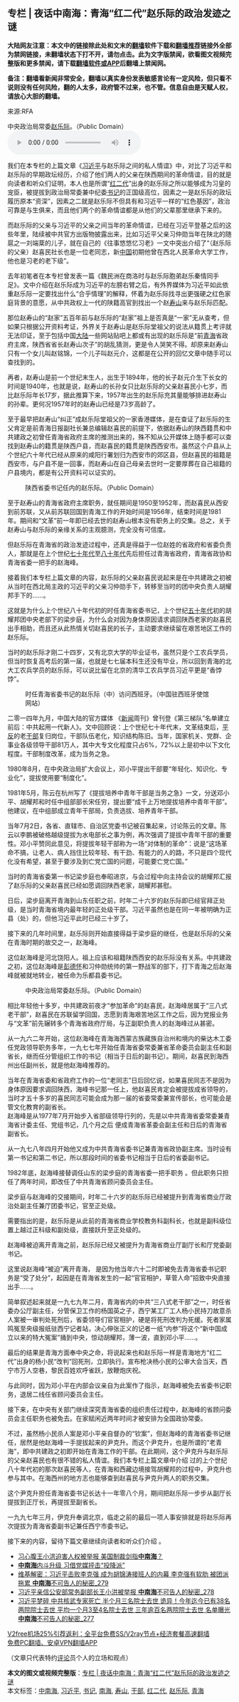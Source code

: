  <h2>专栏 | 夜话中南海：青海“红二代”赵乐际的政治发迹之谜</h2> <p class="notice"><b>大陆网友注意：本文中的链接除此处和文末的<a href="https://github.com/bannedbook/fanqiang" >翻墙</a>软件下载和<a href="https://github.com/killgcd/justmysocks/blob/master/README.md">翻墙推荐</a>链接外全部为禁网链接，未翻墙状态下打不开，请勿点击。此为文字版禁闻，欲看图文视频完整版和更多禁闻，请下载<a href="https://github.com/bannedbook/fanqiang">翻墙软件或APP</a>后翻墙上禁闻网。</p><p>备注：翻墙看新闻非常安全，翻墙以真实身份发表敏感言论有一定风险，但只看不说则没有任何风险，翻的人太多，政府管不过来，也不管。信息自由是天赋人权，请放心大胆的翻墙。</b></p>  <div class="entry"> <p>来源:RFA</p> <p>中央政治局常委<a href="https://www.bannedbook.org/bnews/tag/%e8%b5%b5%e4%b9%90%e9%99%85/" class="st_tag internal_tag" rel="tag" title="标签 赵乐际 下的日志">赵乐际</a>。（Public Domain）             <audio controls="controls" preload="metadata" src="https://www.rfa.org/mandarin/zhuanlan/yehuazhongnanhai/gx-12142020161021.html/@@stream" type="audio/mpeg"></audio></p> <p>我们在本专栏的上篇文章《<a href="https://www.bannedbook.org/bnews/tag/%e4%b9%a0%e8%bf%91%e5%b9%b3/" class="st_tag internal_tag" rel="tag" title="标签 习近平 下的日志">习近平</a>与赵乐际之间的私人情谊》中，对比了习近平和赵乐际的早期政坛经历，介绍了他们两人的父亲在陕西期间的革命情谊，目的就是向读者和听众们证明，本人也是所谓“<a href="https://www.bannedbook.org/bnews/tag/%e7%ba%a2%e4%ba%8c%e4%bb%a3/" class="st_tag internal_tag" rel="tag" title="标签 红二代 下的日志">红二代</a>”出身的赵乐际之所以能够成为习皇的宠臣，被提拔到政治局常委兼中纪委<a href="https://www.bannedbook.org/bnews/tag/%e4%b9%a6%e8%ae%b0/" class="st_tag internal_tag" rel="tag" title="标签 书记 下的日志">书记</a>的正国级高位，因素之一是赵乐际的政坛履历原本“资深”，因素之二就是赵乐际不但具有和习近平一样的“红色基因”，政治可靠是与生俱来，而且他们两个的革命情谊都是从他们的父辈那里继承下来的。</p> <p>而赵乐际的父亲与习近平的父亲之间当年的革命情谊，已经在习近平登基之后的这些年里，陆续被中共官方出版物披露出来，比如习近平父亲习仲勋当年在陕北的随扈之一刘端棻的儿子，就在自己的《往事悠悠忆习老》一文中突出介绍了“（赵乐际的父亲）赵喜民社长也是一位老同志，新<span class='wp_keywordlink_affiliate'><a href="https://www.bannedbook.org/" title="中国" target="_blank">中国</a></span>初期他曾在西北人民革命大学工作，他也是习老的老下级”。</p> <p>去年初笔者在本专栏曾发表一篇《魏民洲在商洛时与赵乐际胞弟赵乐秦情同手足》。文中介绍在赵乐际成为习近平的左膀右臂之后，有外界媒体为习近平如此依重赵乐际一定要找出什么“合乎情理”的解释，怀着为赵乐际找寻出更强硬之红色家庭背景的意愿，从中共政权上一代的陕籍高官到找出一个赵<a href="https://www.bannedbook.org/bnews/tag/%E5%AF%BF%E5%B1%B1/" class="st_tag internal_tag" rel="tag" title="标签 寿山 下的日志">寿山</a>来与赵乐际匹配。</p> <p>那位赵寿山的“赵家”五百年前与赵乐际的“赵家”祖上是否真是“一家”无从查考，但如果只根据公开资料考证，外界关于赵寿山是赵乐际堂祖父的说法从籍贯上考评就无法印证，至于包括中国<span class='wp_keywordlink_affiliate'><a href="https://www.bannedbook.org/" title="大陆" target="_blank">大陆</a></span>一些网站贴吧上都或有出现的赵乐际是“前<a href="https://www.bannedbook.org/bnews/tag/%e9%9d%92%e6%b5%b7/" class="st_tag internal_tag" rel="tag" title="标签 青海 下的日志">青海</a>省政府主席，陕西省省长赵寿山次子”的胡乱猜测，更是令人哭笑不得。却原来赵寿山只有一个女儿叫赵铭锦，一个儿子叫赵元介，这都是在公开的回忆文章中随手可以查找到的。</p> <p>再者，赵寿山是前一个世纪末生人，出生于1894年，他的长子赵元介生下长女的时间是1940年，也就是说，赵寿山的长孙女只比赵乐际的父亲赵喜民小七岁，而比赵乐际年长17岁，据此推算下来，1957年出生的赵乐际充其量能够排进赵寿山的孙辈。更何况1957年时的赵寿山已经是73岁高龄了。</p> <p>至于最早把赵寿山“纠正”成赵乐际堂祖父的一家香港媒体，是在查证了赵乐际的生父肯定是前青海日报副社长兼总编辑赵喜民的前提下，依据赵寿山的陕西籍贯和中共建政之初曾任青海省政府主席的推测出来的，殊不知从公开媒体上随手都可以查找到赵寿山的籍贯是陕西户县，而赵喜民的籍贯是陕西西安市。虽然这个户县从上个世纪六十年代已经从原来的咸阳行署划归为西安市的郊区县，但赵喜民的祖籍是西安市，与户县不是一回事，而赵寿山在自己母亲去世时一定要厚葬在自己祖籍的户县境内，都是有公开资料可以证实的。</p> <p><figure> <figcaption>陕西省委书记任内的赵乐际。（Public Domain）</figcaption></figure> <p>至于赵寿山的青海省政府主席职务，就任期间是1950至1952年，而赵喜民从西安到前苏联，又从前苏联回国到青海工作的开始时间是1956年，结束时间是1981年。期间和“文革”前一年即已经去世的赵寿山根本没有职务上的交集。总之，关于赵寿山与赵乐际的亲缘关系的主观臆测，完全没有可信度。</p> <p>但赵乐际在青海省的政治发迹过程中，还真是得益于一位赵姓的省政府和省委负责人，那就是在上个世纪<span class='wp_keywordlink'><a href="https://www.bannedbook.org/forum2/topic1112.html" title="北島、李陀主編： 七十年代" target="_blank">七十年代</a></span>至<span class='wp_keywordlink'><a href="https://www.bannedbook.org/forum2/topic939.html" title="《八十年代访谈录》" target="_blank">八十年代</a></span>先后担任过青海省政府，青海省政协和青海省委一把手的赵海峰。</p>  <p>接着我们本专栏上篇文章的内容，赵乐际的父亲赵喜民说起来是在中共建政之初被从当时在西北局主政的习近平的父亲习仲勋手下，转移至当时的团中央负责人胡耀邦手下的……。</p> <p>这就是为什么上个世纪八十年代初的时任青海省委书记，上个世纪<span class='wp_keywordlink'><a href="https://www.bannedbook.org/forum2/topic1267.html" title="《五十年代底尘埃》" target="_blank">五十年代</a></span>初的胡耀邦团中央老部下的梁步庭，为什么会对因为身体原因请求调回陕西老家的赵喜民出手相助，而且还从此热情关切赵喜民的长子，主动要求继续留在艰苦地区工作的赵乐际。</p> <p>当时的赵乐际才刚二十四岁，又有北京大学的毕业证书，虽然只是个工农兵学员，但当时恢复高考后的第一届，也就是七七届本科生还没有毕业，所以回到青海的北大工农兵学员的赵乐际，可以说比留在北京的清华工农兵学员习近平更是“香饽饽”。</p> <p><figure> <figcaption>时任青海省委书记的赵乐际（中）访问西班牙。（中国驻西班牙使馆网站）</figcaption></figure> </p> <p>二零一四年九月，中国大陆的官方媒体 《<span class='wp_keywordlink_affiliate'><a href="https://www.bannedbook.org/" title="新闻">新闻</a></span>周刊》曾刊登《第三梯队”名单建立前后：中共起用一代新人》。文中回顾说：上个世纪七十年代末，文革结束后，<span class='wp_keywordlink'><a href="https://www.bannedbook.org/forum11/topic332.html" title="禁片：平反的把戏" target="_blank">平反</a></span>的老<a href="https://www.bannedbook.org/bnews/tag/%E5%B9%B2%E9%83%A8/" class="st_tag internal_tag" rel="tag" title="标签 干部 下的日志">干部</a>复归岗位，干部队伍老化，知识结构陈旧。当年，国家机关、党群、企事业各级领导干部81万人，其中大专文化程度只占6%，72%以上是初中以下文化程度。干部制度改革，成为当务之急。</p> <p>1980年8月，在中央政治局扩大会议上，邓小平提出干部要“年轻化、知识化、专业化”，提拔使用要“制度化”。</p> <p>1981年5月，陈云在杭州写了《提拔培养中青年干部是当务之急》一文，分送邓小平、胡耀邦和时任中组部部长宋任穷，提出要“成千上万地提拔培养中青年干部”。他建议，在中组部成立青年干部局，负责选拔、培养青年干部。</p> <p>当年7月2日，各省、直辖市、自治区党委书记被召集起来，讨论陈云的文章。陈云以李鹏被破格越级提拔为水电部长之事为例，再次强调了提拔中青年干部的重要性。邓小平赞同此意见，将提拔年轻干部称为一场“对体制的革命”：说是“这场革命不搞，让老人、病人挡住比较年轻、有干劲、有能力的人的路，不只是四个现代化没有希望，甚至于要涉及到亡党亡国的问题，可能要亡党亡国。”</p> <p>当时的青海省委第一书记梁步庭也奉昭进京，与会过程中向主持会议的胡耀邦汇报了赵乐际的父亲赵喜民已经如愿调回陕西老家，胡耀邦甚慰。</p> <p>日后，梁步庭离开青海到山东任职之前，时年二十六岁的赵乐际即已经官拜正处级，是当时青海省境内最年轻的正处级干部。习近平虽然也是在同一年被明确为正县（处）的，但他习近平此时已经三十岁了。</p>  <p>接下来的几年时间里，赵乐际则开始直接得益于梁步庭的继任，也是赵乐际的父亲在青海时期的故交之一，赵海峰。</p> <p>这位赵海峰是河北饶阳人。祖上应该和祖籍陕西西安的赵乐际没有关系。中共建政之初，这位赵海峰是<span class='wp_keywordlink'><a href="https://www.bannedbook.org/forum2/topic960.html" title="彭德怀自述" target="_blank">彭德怀</a></span>和习仲勋统帅的第一野战军的部下，打下青海之后赵海峰就被就地转业，被任命为乐都县委书记。</p> <p><figure> <figcaption>中央政治局常委赵乐际。（Public Domain）</figcaption></figure> </p> <p>相比年轻他十多岁，中共建政前夜才“参加革命”的赵喜民，赵海峰居属于“三八式老干部”，赵喜民在苏联留学回国，志愿到青海艰苦地区工作之后，因为党报业务与“文革”前先辗转多个青海省政府厅局，与正副职负责人的赵海峰过从甚密。</p> <p>从一九六二年开始，这位赵海峰在青海海西蒙古族藏族自治州和境内的柴达木工委任党政领导职务多年，一九七七年开始任青海省委常委兼省革命委员会副主任和副省长，继而任分管组织工作的书记（相当于日后的副书记）。期间，赵喜民到海西州出任副州长，就是他赵海峰推荐的。</p> <p>当年在青海省委和省政府工作的一位“老同志”日后回忆说，如果喜民同志不是因为身体原因要求调回陕西，海峰书记那一任上，他赵喜民肯定会被提拔成省领导的，当时才五十多岁的喜民同志可能会成为那一届的省委常委兼宣传部长，也可能会是管文化教育的副省长。<br />赵海峰是从1977年7月开始步入省部级领导行列的，先是以中共青海省委常委兼青海省计委主任、党组书记，几个月之后 便成青海省革委会副主任和日后的青海省副省长。</p> <p>从一九七八年四月开始他又成为中共青海省委书记兼青海省政协副主席。当时设有第一书记和第二书记，所以那段时间的省委书记相当于日后的省委副书记。</p> <p>1982年底，赵海峰接替调任山东的梁步庭的青海省委一把手职务 。但此职务只担任了两年时间，即改任了中共青海省顾问委员会主任。</p> <p>梁步庭与赵海峰的交接期间，时年二十六岁的赵乐际已经被提升到青海省商业厅政治处副主任兼厅团委书记，官至正处级。</p> <p>需要指出的是，赵乐际是从此前的青海省商业学校教务科副科长，也就是副科级位置上越过正科级和副处级，直接跃升至正处级的。</p>  <p>赵海峰被迫离开青海之前，赵乐际已经又被提升为青海省商业厅副厅长和厅党委副书记。</p> <p>这里说赵海峰“被迫”离开青海， 是因为他当年六十二时即被免去青海省委书记职务是“受了处分”，起因是在青海省发生的一起“官官相护，草菅人命”招致中央直接出手……。</p> <p>简单叙述起来就是一九七九年二月，青海省内的中共“三八式老干部”之一，时任省委办公厅副主任，分管保卫工作的杨国英之子，西宁某工厂工人杨小民持刀故意杀人案被一审判处死刑后，省委领导们官官相护，硬是将死刑改判为死缓。死者家属鸣冤至央级报纸驻西宁记者站，决心伸张正义的记者一纸“内参”将这个“新中国成立以来的特大冤案”捅到中央，惊动胡耀邦，薄一波，直到邓小平……。</p> <p>最后的结果是青海方面奉中央之命，将说起来也和赵乐际一样是青海地方“红二代”出身的杨小民“改判”回死刑，立即执行。宣布枪决杨小民的公审大会当天，西宁市万人空巷，黎民百姓欢呼雀跃，放鞭炮庆祝。</p> <p>与此同时，因为邓小平在内部会议亲自为此案作了指示，赵海峰被免去省委书记职务，退居二线任省顾问委员会主任。</p> <p>接下来，在中央有关部门继续深究青海省委的组织责任过程中，赵海峰的省顾问委员会主任职务也被免去。在家赋闲近两年时间才被安排为全国政协常委。</p> <p>不过，虽然杨小民杀人案是邓小平亲自督办的“钦案”，但赵海峰的青海省委书记继任，居然是他赵海峰一手提拔起来的尹克升。而这个尹克升，也是所谓的“老青海”，即中共建政之初即开始在青海工作的干部。在此期间，这个尹克升与赵乐际的父亲赵喜民也有很不错的私人情谊。我们本专栏上篇文章中介绍 过的上个世纪八十年代初的那次赵喜民等人，在青海和西藏边境接驾胡耀邦的过程中，尹克升也参与其中。在海西州的地方志也能够查到赵喜民与尹克升两人的职务交集。</p> <p>这个尹克升担任青海省委书记长达十一年零八个月，期间把赵乐际一步步从副厅长提拔到正厅长，再提拔至副省长。</p> <p>一九九七年三月，伊克升奉调北京，临走之前的最后一项人事安排就是将赵乐际再次提拔为青海省委副书记兼任西宁市委书记。</p> <p>接下来的内容，留待下篇文章继续向读者和听众们介绍 。</p>  <ul class='op-related-articles' title='相关阅读'> <li><a href='https://www.bannedbook.org/bnews/comments/20201218/1450165.html' target='_blank'>习心腹王小洪迫害人权被举报 美国制裁剑指<b>中南海</b>？</a></li> <li><a href='https://www.bannedbook.org/bnews/comments/20201218/1450161.html' target='_blank'><b>中南海</b>内斗升级 习借党媒抨击“投降派”</a></li> <li><a href='https://www.bannedbook.org/bnews/comments/20201218/1449949.html' target='_blank'>维基解密：习近平击败李克强 成为胡锦涛接班人的内幕 李克强有软肋 被团派拖累 <b>中南海</b>不可告人的秘密_279</a></li> <li><a href='https://www.bannedbook.org/bnews/comments/20201217/1449901.html' target='_blank'>习近平亲信公安部常务副部长王小洪被举报 <b>中南海</b>不可告人的秘密_278</a></li> <li><a href='https://www.bannedbook.org/bnews/comments/20201217/1449360.html' target='_blank'>习近平梦碎 中共核武专家死亡 半个月三名院士去世 诡异！今年迄今已有38名两院院士去世 平均一个月3至4名院士去世 三年逾百名两院院士去世 名单曝光 <b>中南海</b>不可告人的秘密_277</a></li> </ul> <p class="texttj"> <a href="https://github.com/bannedbook/fanqiang/wiki/V2ray%E6%9C%BA%E5%9C%BA" target="_blank">V2free机场25%引荐返利：全平台免费SS/V2ray节点+经济套餐高速翻墙</a><br/> <a href="https://github.com/bannedbook/fanqiang/wiki/%E7%A6%81%E9%97%BB%E7%BD%91%E5%AE%89%E5%8D%93%E7%BF%BB%E5%A2%99%E6%96%B0%E9%97%BBAPP" target="_blank">免费PC翻墙、安卓VPN翻墙APP</a></p><p>（文章只代表特约<span class='wp_keywordlink_affiliate'><a href="https://www.bannedbook.org/bnews/comments/" title="新闻评论" target="_blank">评论</a></span>员个人的立场和观点）</p><a name='sharetosocial'></a>       <div><b>本文的图文或视频完整版</b>：<a href='https://www.bannedbook.org/bnews/cbnews/20201219/1450699.html'>专栏 | 夜话中南海：青海“红二代”赵乐际的政治发迹之谜</a></div>  </div><!--END ENTRY--> <div class="postfooter"> <div>本文标签：<a href="https://www.bannedbook.org/bnews/tag/%e4%b8%ad%e5%8d%97%e6%b5%b7/" rel="tag">中南海</a>, <a href="https://www.bannedbook.org/bnews/tag/%e4%b9%a0%e8%bf%91%e5%b9%b3/" rel="tag">习近平</a>, <a href="https://www.bannedbook.org/bnews/tag/%e4%b9%a6%e8%ae%b0/" rel="tag">书记</a>, <a href="https://www.bannedbook.org/bnews/tag/%e5%8d%97%e6%b5%b7/" rel="tag">南海</a>, <a href="https://www.bannedbook.org/bnews/tag/%E5%AF%BF%E5%B1%B1/" rel="tag">寿山</a>, <a href="https://www.bannedbook.org/bnews/tag/%E5%B9%B2%E9%83%A8/" rel="tag">干部</a>, <a href="https://www.bannedbook.org/bnews/tag/%e7%ba%a2%e4%ba%8c%e4%bb%a3/" rel="tag">红二代</a>, <a href="https://www.bannedbook.org/bnews/tag/%e8%b5%b5%e4%b9%90%e9%99%85/" rel="tag">赵乐际</a>, <a href="https://www.bannedbook.org/bnews/tag/%e9%9d%92%e6%b5%b7/" rel="tag">青海</a></div>  </div><!--END POSTFOOTER--> 